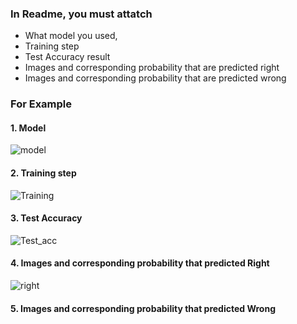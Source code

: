 ### In Readme, you must attatch
- What model you used,
- Training step
- Test Accuracy result
- Images and corresponding probability that are predicted right
- Images and corresponding probability that are predicted wrong 

### For Example
#### 1. Model 
![model](https://user-images.githubusercontent.com/55013577/81248661-d2b73d00-9057-11ea-913c-2a2d4e4806f3.png)
#### 2. Training step
![Training](https://user-images.githubusercontent.com/55013577/81248789-2033aa00-9058-11ea-800f-7ccff5d334f6.png)
#### 3. Test Accuracy
![Test_acc](https://user-images.githubusercontent.com/55013577/81248920-6f79da80-9058-11ea-897b-34ab7e0d1743.png)
#### 4. Images and corresponding probability that predicted Right 
![right](https://user-images.githubusercontent.com/55013577/81248944-7bfe3300-9058-11ea-88cd-2cfb456c8945.png)
#### 5. Images and corresponding probability that predicted Wrong
